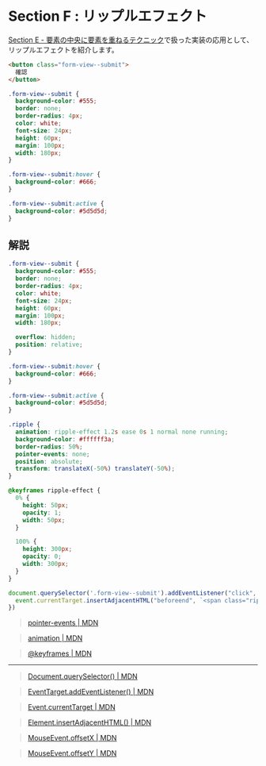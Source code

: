 # Section F : リップルエフェクト

[Section E - 要素の中央に要素を重ねるテクニック](https://github.com/kmc-jp/css-study-seminar/blob/main/documents/advanced/Section-E.md#%E8%A6%81%E7%B4%A0%E3%81%AE%E4%B8%AD%E5%A4%AE%E3%81%AB%E8%A6%81%E7%B4%A0%E3%82%92%E9%87%8D%E3%81%AD%E3%82%8B%E3%83%86%E3%82%AF%E3%83%8B%E3%83%83%E3%82%AF)で扱った実装の応用として、リップルエフェクトを紹介します。

```html
<button class="form-view--submit">
  確認
</button>
```

```css
.form-view--submit {
  background-color: #555;
  border: none;
  border-radius: 4px;
  color: white;
  font-size: 24px;
  height: 60px;
  margin: 100px;
  width: 180px;
}

.form-view--submit:hover {
  background-color: #666;
}

.form-view--submit:active {
  background-color: #5d5d5d;
}
```

## 解説

```css
.form-view--submit {
  background-color: #555;
  border: none;
  border-radius: 4px;
  color: white;
  font-size: 24px;
  height: 60px;
  margin: 100px;
  width: 180px;

  overflow: hidden;
  position: relative;
}

.form-view--submit:hover {
  background-color: #666;
}

.form-view--submit:active {
  background-color: #5d5d5d;
}

.ripple {
  animation: ripple-effect 1.2s ease 0s 1 normal none running;
  background-color: #ffffff3a;
  border-radius: 50%;
  pointer-events: none;
  position: absolute;
  transform: translateX(-50%) translateY(-50%);
}

@keyframes ripple-effect {
  0% {
    height: 50px;
    opacity: 1;
    width: 50px;
  }

  100% {
    height: 300px;
    opacity: 0;
    width: 300px;
  }
}
```

```js
document.querySelector('.form-view--submit').addEventListener("click", (event) => {
  event.currentTarget.insertAdjacentHTML("beforeend", `<span class="ripple" style="left: ${event.offsetX}px; top: ${event.offsetY}px"><span>`)
})
```
> [pointer-events | MDN](https://developer.mozilla.org/ja/docs/Web/CSS/pointer-events)

> [animation | MDN](https://developer.mozilla.org/ja/docs/Web/CSS/animation)

> [@keyframes | MDN](https://developer.mozilla.org/ja/docs/Web/CSS/@keyframes)

-----------------

> [Document.querySelector() | MDN](https://developer.mozilla.org/ja/docs/Web/API/Document/querySelector)

> [EventTarget.addEventListener() | MDN](https://developer.mozilla.org/ja/docs/Web/API/EventTarget/addEventListener)

> [Event.currentTarget | MDN](https://developer.mozilla.org/en-US/docs/Web/API/Event/currentTarget)

> [Element.insertAdjacentHTML() | MDN](https://developer.mozilla.org/en-US/docs/Web/API/Element/insertAdjacentHTML)

> [MouseEvent.offsetX | MDN](https://developer.mozilla.org/en-US/docs/Web/API/MouseEvent/offsetX)

> [MouseEvent.offsetY | MDN](https://developer.mozilla.org/en-US/docs/Web/API/MouseEvent/offsetY)
